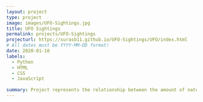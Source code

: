 ```yaml
---
layout: project
type: project
image: images/UFO-Sightings.jpg
title: UFO Sightings
permalink: projects/UFO-Sightings
projecturl: https://surasb11.github.io/UFO-Sightings/UFO/index.html
# All dates must be YYYY-MM-DD format!
date: 2020-01-10
labels:
  - Python
  - HTML
  - CSS
  - JavaScript
  
summary: Project represents the relationship between the amount of natural disasters and climate changes over the years.
---
```

